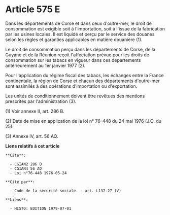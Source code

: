 # Article 575 E

Dans les départements de Corse et dans ceux d'outre-mer, le droit de consommation est exigible soit à l'importation, soit à
l'issue de la fabrication par les usines locales. Il est liquidé et perçu par le service des douanes selon les règles et
garanties applicables en matière douanière (1).

Le droit de consommation perçu dans les départements de Corse, de la Guyane et de la Réunion reçoit l'affectation prévue pour
les droits de consommation sur les tabacs en vigueur dans ces départements antérieurement au 1er janvier 1977 (2).

Pour l'application du régime fiscal des tabacs, les échanges entre la France continentale, la région de Corse et chacun des
départements d'outre-mer sont assimilés à des opérations d'importation ou d'exportation.

Les unités de conditionnement doivent être revêtues des mentions prescrites par l'administration (3).

(1) Voir annexe II, art. 286 B.

(2) Date de mise en application de la loi n° 76-448 du 24 mai 1976 (J.O. du 25).

(3)  Annexe IV, art. 56 AQ.

**Liens relatifs à cet article**

	**Cite**:

	  - CGIAN2 286 B
	  - CGIAN4 56 AQ
	  - Loi n°76-448 1976-05-24

	**Cité par**:

	  - Code de la sécurité sociale. - art. L137-27 (V)

	**Liens**:

	  - HISTO: EDITION 1979-07-01
